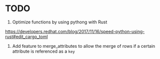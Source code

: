 # TODO

1. Optimize functions by using pythong with Rust

https://developers.redhat.com/blog/2017/11/16/speed-python-using-rust#edit_cargo_toml

1. Add feature to merge_attributes to allow the merge of rows if a certain
attribute is referenced as a `key`
